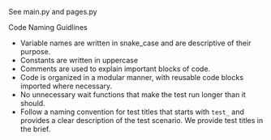 See main.py and pages.py

Code Naming Guidlines

- Variable names are written in snake_case and are descriptive of their purpose.
- Constants are written in uppercase
- Comments are used to explain important blocks of code.
- Code is organized in a modular manner, with reusable code blocks imported where necessary.
- No unnecessary wait functions that make the test run longer than it should.
- Follow a naming convention for test titles that starts with `test_` and provides a clear description of the test scenario. We provide test titles in the brief.
